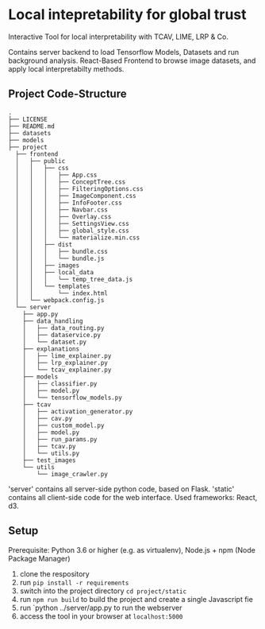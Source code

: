 # Local intepretability for global trust

Interactive Tool for local interpretability with TCAV, LIME, LRP & Co.

Contains server backend to load Tensorflow Models, Datasets and run background analysis.
React-Based Frontend to browse image datasets, and apply local interpretabilty methods.



## Project Code-Structure

```
.
├── LICENSE
├── README.md
├── datasets
├── models
├── project
  ├── frontend
  │   ├── public
  │   │   ├── css
  │   │   │   ├── App.css
  │   │   │   ├── ConceptTree.css
  │   │   │   ├── FilteringOptions.css
  │   │   │   ├── ImageComponent.css
  │   │   │   ├── InfoFooter.css
  │   │   │   ├── Navbar.css
  │   │   │   ├── Overlay.css
  │   │   │   ├── SettingsView.css
  │   │   │   ├── global_style.css
  │   │   │   └── materialize.min.css
  │   │   ├── dist
  │   │   │   ├── bundle.css
  │   │   │   └── bundle.js
  │   │   ├── images
  │   │   ├── local_data
  │   │   │   └── temp_tree_data.js
  │   │   └── templates
  │   │       └── index.html
  │   └── webpack.config.js
  └── server
    ├── app.py
    ├── data_handling
    │   ├── data_routing.py
    │   ├── dataservice.py
    │   └── dataset.py
    ├── explanations
    │   ├── lime_explainer.py
    │   ├── lrp_explainer.py
    │   └── tcav_explainer.py
    ├── models
    │   ├── classifier.py
    │   ├── model.py
    │   └── tensorflow_models.py
    ├── tcav
    │   ├── activation_generator.py
    │   ├── cav.py
    │   ├── custom_model.py
    │   ├── model.py
    │   ├── run_params.py
    │   ├── tcav.py
    │   └── utils.py
    ├── test_images
    └── utils
        └── image_crawler.py
```

'server' contains all server-side python code, based on Flask.
'static' contains all client-side code for the web interface. Used frameworks: React, d3.



## Setup

Prerequisite: Python 3.6 or higher (e.g. as virtualenv), Node.js + npm (Node Package Manager)

1. clone the respository
2. run `pip install -r requirements`
3. switch into the project directory `cd project/static`
4. run `npm run build` to build the project and create a single Javascript fie
5. run `python ../server/app.py to run the webserver
6. access the tool in your browser at `localhost:5000`

